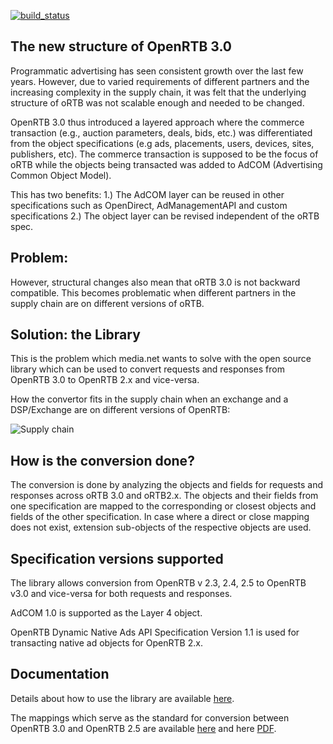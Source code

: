 [![build_status](https://travis-ci.org/media-net/openrtb3-converter.svg?branch=master)](https://travis-ci.org/media-net/openrtb3-converter)

## The new structure of OpenRTB 3.0

Programmatic advertising has seen consistent growth over the last few years. However, due to varied requirements of different partners and the increasing complexity in the supply chain, it was felt that the underlying structure of oRTB was not scalable enough and needed to be changed.

OpenRTB 3.0 thus introduced a layered approach where the commerce transaction (e.g., auction parameters, deals, bids, etc.) was differentiated from the object specifications (e.g ads, placements, users, devices, sites, publishers, etc). The commerce transaction is supposed to be the focus of oRTB while the objects being transacted was added to AdCOM (Advertising Common Object Model).

This has two benefits:
1.) The AdCOM layer can be reused in other specifications such as OpenDirect, AdManagementAPI and custom specifications 
2.) The object layer can be revised independent of the oRTB spec.


## Problem:

However, structural changes also mean that oRTB 3.0 is not backward compatible. This becomes problematic when different partners in the supply chain are on different versions of oRTB.

## Solution: the Library

This is the problem which media.net wants to solve with the open source library which can be used to convert requests and responses from OpenRTB 3.0 to OpenRTB 2.x and vice-versa.

How the convertor fits in the supply chain when an exchange and a DSP/Exchange are on different versions of OpenRTB:

![Supply chain](https://github.com/media-net/openrtb3-converter/blob/master/convert.png)


## How is the conversion done?

The conversion is done by analyzing the objects and fields for requests and responses across oRTB 3.0 and oRTB2.x. The objects and their fields from one specification are mapped to the corresponding or closest objects and fields of the other specification. In case where a direct or close mapping does not exist, extension sub-objects of the respective objects are used.

## Specification versions supported

The library allows conversion from OpenRTB v 2.3, 2.4, 2.5 to OpenRTB v3.0 and vice-versa for both requests and responses.

AdCOM 1.0 is supported as the Layer 4 object.

OpenRTB Dynamic Native Ads API Specification Version 1.1  is used for transacting native ad objects for OpenRTB 2.x.

## Documentation	

 Details about how to use the library are available [here](https://github.com/media-net/openrtb3-converter/wiki/1.-Home).	

 The mappings which serve as the standard for conversion between OpenRTB 3.0 and OpenRTB 2.5 are available [here](MAPPINGS.md) and here [PDF](https://github.com/media-net/openrtb3-converter/raw/master/openrtb-3-converter-mappings.pdf).

